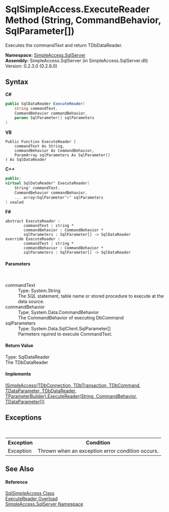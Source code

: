 # SqlSimpleAccess.ExecuteReader Method (String, CommandBehavior, SqlParameter[])
 

Executes the commandText and return TDbDataReader.

**Namespace:**&nbsp;<a href="N_SimpleAccess_SqlServer">SimpleAccess.SqlServer</a><br />**Assembly:**&nbsp;SimpleAccess.SqlServer (in SimpleAccess.SqlServer.dll) Version: 0.2.3.0 (0.2.8.0)

## Syntax

**C#**<br />
``` C#
public SqlDataReader ExecuteReader(
	string commandText,
	CommandBehavior commandBehavior,
	params SqlParameter[] sqlParameters
)
```

**VB**<br />
``` VB
Public Function ExecuteReader ( 
	commandText As String,
	commandBehavior As CommandBehavior,
	ParamArray sqlParameters As SqlParameter()
) As SqlDataReader
```

**C++**<br />
``` C++
public:
virtual SqlDataReader^ ExecuteReader(
	String^ commandText, 
	CommandBehavior commandBehavior, 
	... array<SqlParameter^>^ sqlParameters
) sealed
```

**F#**<br />
``` F#
abstract ExecuteReader : 
        commandText : string * 
        commandBehavior : CommandBehavior * 
        sqlParameters : SqlParameter[] -> SqlDataReader 
override ExecuteReader : 
        commandText : string * 
        commandBehavior : CommandBehavior * 
        sqlParameters : SqlParameter[] -> SqlDataReader 
```


#### Parameters
&nbsp;<dl><dt>commandText</dt><dd>Type: System.String<br />The SQL statement, table name or stored procedure to execute at the data source.</dd><dt>commandBehavior</dt><dd>Type: System.Data.CommandBehavior<br />The CommandBehavior of executing DbCommand</dd><dt>sqlParameters</dt><dd>Type: System.Data.SqlClient.SqlParameter[]<br />Parmeters rquired to execute CommandText.</dd></dl>

#### Return Value
Type: SqlDataReader<br />The TDbDataReader

#### Implements
<a href="M_SimpleAccess_Core_ISimpleAccess_6_ExecuteReader">ISimpleAccess(TDbConnection, TDbTransaction, TDbCommand, TDataParameter, TDbDataReader, TParameterBuilder).ExecuteReader(String, CommandBehavior, TDataParameter[])</a><br />

## Exceptions
&nbsp;<table><tr><th>Exception</th><th>Condition</th></tr><tr><td>Exception</td><td>Thrown when an exception error condition occurs.</td></tr></table>

## See Also


#### Reference
<a href="T_SimpleAccess_SqlServer_SqlSimpleAccess">SqlSimpleAccess Class</a><br /><a href="Overload_SimpleAccess_SqlServer_SqlSimpleAccess_ExecuteReader">ExecuteReader Overload</a><br /><a href="N_SimpleAccess_SqlServer">SimpleAccess.SqlServer Namespace</a><br />